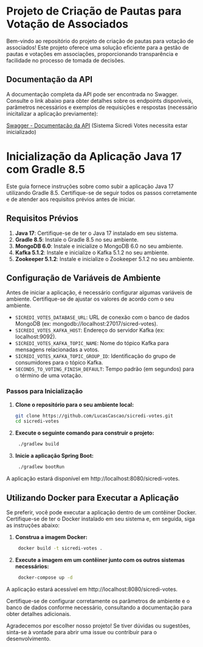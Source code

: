 # Projeto de Criação de Pautas para Votação de Associados

Bem-vindo ao repositório do projeto de criação de pautas para votação de associados! Este projeto oferece uma solução eficiente para a gestão de pautas e votações em associações, proporcionando transparência e facilidade no processo de tomada de decisões.

## Documentação da API

A documentação completa da API pode ser encontrada no Swagger. Consulte o link abaixo para obter detalhes sobre os endpoints disponíveis, parâmetros necessários e exemplos de requisições e respostas (necessário inicitalizar a aplicação previamente):


[Swagger - Documentação da API](http://localhost:8080/sicredi-votes/swagger-ui/index.html) (Sistema Sicredi Votes necessita estar inicializado)

# Inicialização da Aplicação Java 17 com Gradle 8.5

Este guia fornece instruções sobre como subir a aplicação Java 17 utilizando Gradle 8.5. Certifique-se de seguir todos os passos corretamente e de atender aos requisitos prévios antes de iniciar.

## Requisitos Prévios

1. **Java 17**: Certifique-se de ter o Java 17 instalado em seu sistema.
2. **Gradle 8.5**: Instale o Gradle 8.5 no seu ambiente.
3. **MongoDB 6.0**: Instale e inicialize o MongoDB 6.0 no seu ambiente.
4. **Kafka 5.1.2**: Instale e inicialize o Kafka 5.1.2 no seu ambiente.
5. **Zookeeper 5.1.2**: Instale e inicialize o Zookeeper 5.1.2 no seu ambiente.

## Configuração de Variáveis de Ambiente

Antes de iniciar a aplicação, é necessário configurar algumas variáveis de ambiente. Certifique-se de ajustar os valores de acordo com o seu ambiente.

- `SICREDI_VOTES_DATABASE_URL`: URL de conexão com o banco de dados MongoDB (ex: mongodb://localhost:27017/sicred-votes).
- `SICREDI_VOTES_KAFKA_HOST`: Endereço do servidor Kafka (ex: localhost:9092).
- `SICREDI_VOTES_KAFKA_TOPIC_NAME`: Nome do tópico Kafka para mensagens relacionadas a votos.
- `SICREDI_VOTES_KAFKA_TOPIC_GROUP_ID`: Identificação do grupo de consumidores para o tópico Kafka.
- `SECONDS_TO_VOTING_FINISH_DEFAULT`: Tempo padrão (em segundos) para o término de uma votação.

### Passos para Inicialização

1. **Clone o repositório para o seu ambiente local:**

   ```bash
   git clone https://github.com/LucasCascao/sicredi-votes.git
   cd sicredi-votes
    ```
2. **Execute o seguinte comando para construir o projeto:**

   ```bash
    ./gradlew build
   ```
   
3. **Inicie a aplicação Spring Boot:**

   ```bash
    ./gradlew bootRun
   ```
   
A aplicação estará disponível em http://localhost:8080/sicredi-votes.

## Utilizando Docker para Executar a Aplicação
Se preferir, você pode executar a aplicação dentro de um contêiner Docker. Certifique-se de ter o Docker instalado em seu sistema e, em seguida, siga as instruções abaixo:

1. **Construa a imagem Docker:**

   ```bash
    docker build -t sicredi-votes .
    ```
   
2. **Execute a imagem em um contêiner junto com os outros sistemas necessários:**

   ```bash
    docker-compose up -d
    ```
   
A aplicação estará acessível em http://localhost:8080/sicredi-votes.

Certifique-se de configurar corretamente os parâmetros de ambiente e o banco de dados conforme necessário, consultando a documentação para obter detalhes adicionais.

Agradecemos por escolher nosso projeto! Se tiver dúvidas ou sugestões, sinta-se à vontade para abrir uma issue ou contribuir para o desenvolvimento.
